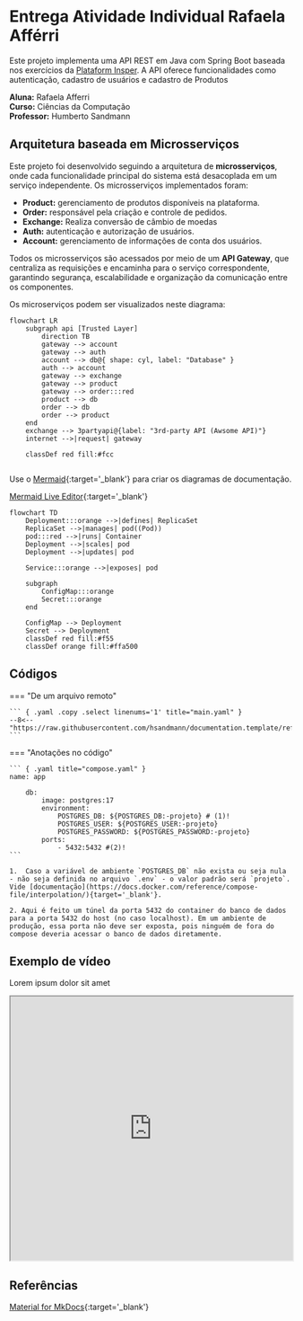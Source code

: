 # Entrega Atividade Individual Rafaela Afférri

<!-- 
???+ info inline end "Edição"

    2025.1 -->

Este projeto implementa uma API REST em Java com Spring Boot baseada nos exercícios da [Plataform Insper](https://insper.github.io/platform/). A API oferece funcionalidades como autenticação, cadastro de usuários e cadastro de Produtos

**Aluna:** Rafaela Afferri  
**Curso:** Ciências da Computação  
**Professor:** Humberto Sandmann



<!-- 
!!! tip "Instruções"

    Vocês devem utilizar este template como um bloco de notas para registrar o que foi feito e o que falta fazer. Vocês devem adicionar as informações necessárias.
    O template deve ser editado e atualizado a cada entrega, registrando assim a data de entrega e o que foi feito até o momento via Git. -->

## Arquitetura baseada em Microsserviços

Este projeto foi desenvolvido seguindo a arquitetura de **microsserviços**, onde cada funcionalidade principal do sistema está desacoplada em um serviço independente. Os microsserviços implementados foram:

- **Product:** gerenciamento de produtos disponíveis na plataforma.
- **Order:** responsável pela criação e controle de pedidos.
- **Exchange:** Realiza conversão de câmbio de moedas
- **Auth:** autenticação e autorização de usuários.
- **Account:** gerenciamento de informações de conta dos usuários.

Todos os microsserviços são acessados por meio de um **API Gateway**, que centraliza as requisições e encaminha para o serviço correspondente, garantindo segurança, escalabilidade e organização da comunicação entre os componentes.

Os microserviços podem ser visualizados neste diagrama:

``` mermaid
flowchart LR
    subgraph api [Trusted Layer]
        direction TB
        gateway --> account
        gateway --> auth
        account --> db@{ shape: cyl, label: "Database" }
        auth --> account
        gateway --> exchange
        gateway --> product
        gateway --> order:::red
        product --> db
        order --> db
        order --> product
    end
    exchange --> 3partyapi@{label: "3rd-party API (Awsome API)"}
    internet -->|request| gateway

    classDef red fill:#fcc


```


Use o [Mermaid](https://mermaid.js.org/intro/){:target='_blank'} para criar os diagramas de documentação.

[Mermaid Live Editor](https://mermaid.live/){:target='_blank'}


``` mermaid
flowchart TD
    Deployment:::orange -->|defines| ReplicaSet
    ReplicaSet -->|manages| pod((Pod))
    pod:::red -->|runs| Container
    Deployment -->|scales| pod
    Deployment -->|updates| pod

    Service:::orange -->|exposes| pod

    subgraph  
        ConfigMap:::orange
        Secret:::orange
    end

    ConfigMap --> Deployment
    Secret --> Deployment
    classDef red fill:#f55
    classDef orange fill:#ffa500
```



## Códigos

=== "De um arquivo remoto"

    ``` { .yaml .copy .select linenums='1' title="main.yaml" }
    --8<-- "https://raw.githubusercontent.com/hsandmann/documentation.template/refs/heads/main/.github/workflows/main.yaml"
    ```

=== "Anotações no código"

    ``` { .yaml title="compose.yaml" }
    name: app

        db:
            image: postgres:17
            environment:
                POSTGRES_DB: ${POSTGRES_DB:-projeto} # (1)!
                POSTGRES_USER: ${POSTGRES_USER:-projeto}
                POSTGRES_PASSWORD: ${POSTGRES_PASSWORD:-projeto}
            ports:
                - 5432:5432 #(2)!
    ```

    1.  Caso a variável de ambiente `POSTGRES_DB` não exista ou seja nula - não seja definida no arquivo `.env` - o valor padrão será `projeto`. Vide [documentação](https://docs.docker.com/reference/compose-file/interpolation/){target='_blank'}.

    2. Aqui é feito um túnel da porta 5432 do container do banco de dados para a porta 5432 do host (no caso localhost). Em um ambiente de produção, essa porta não deve ser exposta, pois ninguém de fora do compose deveria acessar o banco de dados diretamente.


## Exemplo de vídeo

Lorem ipsum dolor sit amet

<iframe width="100%" height="470" src="https://www.youtube.com/embed/3574AYQml8w" allowfullscreen></iframe>


## Referências

[Material for MkDocs](https://squidfunk.github.io/mkdocs-material/reference/){:target='_blank'}